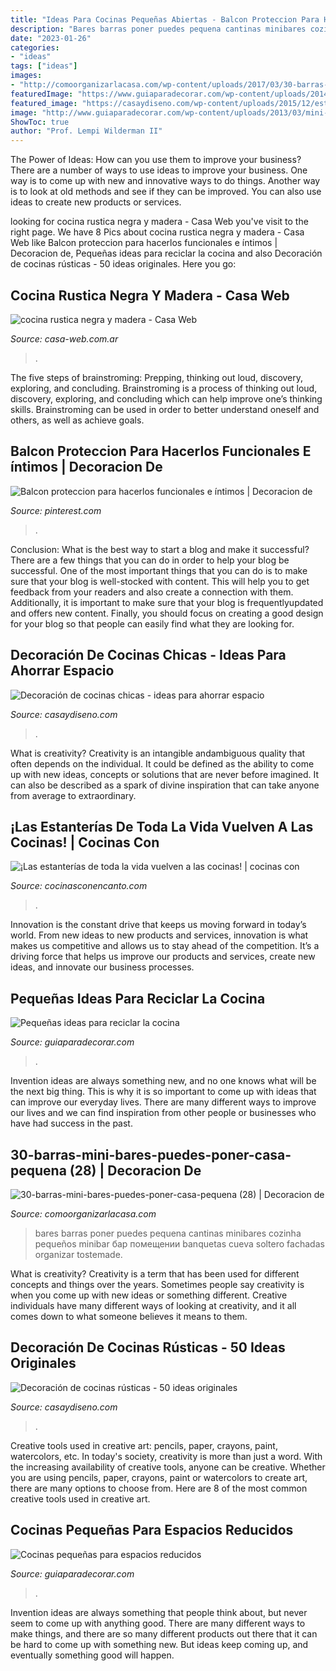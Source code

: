 ```yaml
---
title: "Ideas Para Cocinas Pequeñas Abiertas - Balcon Proteccion Para Hacerlos Funcionales E íntimos"
description: "Bares barras poner puedes pequena cantinas minibares cozinha pequeños minibar бар помещении banquetas cueva soltero fachadas organizar tostemade"
date: "2023-01-26"
categories:
- "ideas"
tags: ["ideas"]
images:
- "http://comoorganizarlacasa.com/wp-content/uploads/2017/03/30-barras-mini-bares-puedes-poner-casa-pequena-28.jpg"
featuredImage: "https://www.guiaparadecorar.com/wp-content/uploads/2014/09/ideas-para-reciclar-la-cocina-01.jpg"
featured_image: "https://casaydiseno.com/wp-content/uploads/2015/12/estuoenda-cocina-retro-rustica.jpg"
image: "http://www.guiaparadecorar.com/wp-content/uploads/2013/03/mini-cocinas-para-espacios-pequenos-06.jpg"
ShowToc: true
author: "Prof. Lempi Wilderman II"
---
```



The Power of Ideas: How can you use them to improve your business?
There are a number of ways to use ideas to improve your business. One way is to come up with new and innovative ways to do things. Another way is to look at old methods and see if they can be improved. You can also use ideas to create new products or services.

	

		
looking for cocina rustica negra y madera - Casa Web you've visit to the right page. We have 8 Pics about cocina rustica negra y madera - Casa Web like Balcon proteccion para hacerlos funcionales e íntimos | Decoracion de, Pequeñas ideas para reciclar la cocina and also Decoración de cocinas rústicas - 50 ideas originales. Here you go:
		
    
## Cocina Rustica Negra Y Madera - Casa Web

<img loading=lazy src="https://casa-web.com.ar/wp-content/uploads/2020/04/cocina-rustica-negra-y-madera-425x600.jpg" onerror="this.onerror=null;this.src='https://tse3.mm.bing.net/th?id=OIP.P0DF-gVPHVVYkJxmuXErIwAAAA&amp;pid=15.1';" alt="cocina rustica negra y madera - Casa Web">

_Source: casa-web.com.ar_

>. 

	

The five steps of brainstroming: Prepping, thinking out loud, discovery, exploring, and concluding.
Brainstroming is a process of thinking out loud, discovery, exploring, and concluding which can help improve one’s thinking skills. Brainstroming can be used in order to better understand oneself and others, as well as achieve goals.

    
## Balcon Proteccion Para Hacerlos Funcionales E íntimos | Decoracion De

<img loading=lazy src="https://i.pinimg.com/736x/77/ba/2a/77ba2a6301cfe37f9b4f185482f4aabb.jpg" onerror="this.onerror=null;this.src='https://tse4.mm.bing.net/th?id=OIP.vAiLZDIRUVCRgG2P68FZWAHaJ3&amp;pid=15.1';" alt="Balcon proteccion para hacerlos funcionales e íntimos | Decoracion de">

_Source: pinterest.com_

>. 

	

Conclusion: What is the best way to start a blog and make it successful?
There are a few things that you can do in order to help your blog be successful. One of the most important things that you can do is to make sure that your blog is well-stocked with content. This will help you to get feedback from your readers and also create a connection with them. Additionally, it is important to make sure that your blog is frequentlyupdated and offers new content. Finally, you should focus on creating a good design for your blog so that people can easily find what they are looking for.

    
## Decoración De Cocinas Chicas - Ideas Para Ahorrar Espacio

<img loading=lazy src="http://casaydiseno.com/wp-content/uploads/2015/12/decoración-de-cocinas-chicas-modernas.jpg" onerror="this.onerror=null;this.src='https://tse3.mm.bing.net/th?id=OIP.1ipLuownJI1qwAmwSwVEJgHaKZ&amp;pid=15.1';" alt="Decoración de cocinas chicas - ideas para ahorrar espacio">

_Source: casaydiseno.com_

>. 

	

What is creativity?
Creativity is an intangible andambiguous quality that often depends on the individual. It could be defined as the ability to come up with new ideas, concepts or solutions that are never before imagined. It can also be described as a spark of divine inspiration that can take anyone from average to extraordinary.

    
## ¡Las Estanterías De Toda La Vida Vuelven A Las Cocinas! | Cocinas Con

<img loading=lazy src="https://www.cocinasconencanto.com/wp-content/uploads/2014/04/Estanterías-de-madera-baratas-con-escuadras-para-cocinas-con-encanto-2.jpg" onerror="this.onerror=null;this.src='https://tse1.mm.bing.net/th?id=OIP.EO9eAW88l-fmExbbBF8spwHaLH&amp;pid=15.1';" alt="¡Las estanterías de toda la vida vuelven a las cocinas! | cocinas con">

_Source: cocinasconencanto.com_

>. 

	

Innovation is the constant drive that keeps us moving forward in today’s world. From new ideas to new products and services, innovation is what makes us competitive and allows us to stay ahead of the competition. It’s a driving force that helps us improve our products and services, create new ideas, and innovate our business processes.

    
## Pequeñas Ideas Para Reciclar La Cocina

<img loading=lazy src="https://www.guiaparadecorar.com/wp-content/uploads/2014/09/ideas-para-reciclar-la-cocina-01.jpg" onerror="this.onerror=null;this.src='https://tse2.mm.bing.net/th?id=OIP.ZQgpkEHd9clhJghiqRJ9IwHaJQ&amp;pid=15.1';" alt="Pequeñas ideas para reciclar la cocina">

_Source: guiaparadecorar.com_

>. 

	

Invention ideas are always something new, and no one knows what will be the next big thing. This is why it is so important to come up with ideas that can improve our everyday lives. There are many different ways to improve our lives and we can find inspiration from other people or businesses who have had success in the past.

    
## 30-barras-mini-bares-puedes-poner-casa-pequena (28) | Decoracion De

<img loading=lazy src="http://comoorganizarlacasa.com/wp-content/uploads/2017/03/30-barras-mini-bares-puedes-poner-casa-pequena-28.jpg" onerror="this.onerror=null;this.src='https://tse4.mm.bing.net/th?id=OIP.k0dPdIKVIcUxJPBaZzzh8gHaJ4&amp;pid=15.1';" alt="30-barras-mini-bares-puedes-poner-casa-pequena (28) | Decoracion de">

_Source: comoorganizarlacasa.com_

>bares barras poner puedes pequena cantinas minibares cozinha pequeños minibar бар помещении banquetas cueva soltero fachadas organizar tostemade. 

	

What is creativity?
Creativity is a term that has been used for different concepts and things over the years. Sometimes people say creativity is when you come up with new ideas or something different. Creative individuals have many different ways of looking at creativity, and it all comes down to what someone believes it means to them.

    
## Decoración De Cocinas Rústicas - 50 Ideas Originales

<img loading=lazy src="https://casaydiseno.com/wp-content/uploads/2015/12/estuoenda-cocina-retro-rustica.jpg" onerror="this.onerror=null;this.src='https://tse4.mm.bing.net/th?id=OIP.41FW_c9pTpA4i6DMEVOWggHaLH&amp;pid=15.1';" alt="Decoración de cocinas rústicas - 50 ideas originales">

_Source: casaydiseno.com_

>. 

	

Creative tools used in creative art: pencils, paper, crayons, paint, watercolors, etc.
In today's society, creativity is more than just a word. With the increasing availability of creative tools, anyone can be creative. Whether you are using pencils, paper, crayons, paint or watercolors to create art, there are many options to choose from. Here are 8 of the most common creative tools used in creative art.

    
## Cocinas Pequeñas Para Espacios Reducidos

<img loading=lazy src="http://www.guiaparadecorar.com/wp-content/uploads/2013/03/mini-cocinas-para-espacios-pequenos-06.jpg" onerror="this.onerror=null;this.src='https://tse4.mm.bing.net/th?id=OIP.8KloKw6Q2mvSwv46GoO8DgHaLJ&amp;pid=15.1';" alt="Cocinas pequeñas para espacios reducidos">

_Source: guiaparadecorar.com_

>. 

	

Invention ideas are always something that people think about, but never seem to come up with anything good. There are many different ways to make things, and there are so many different products out there that it can be hard to come up with something new. But ideas keep coming up, and eventually something good will happen.

